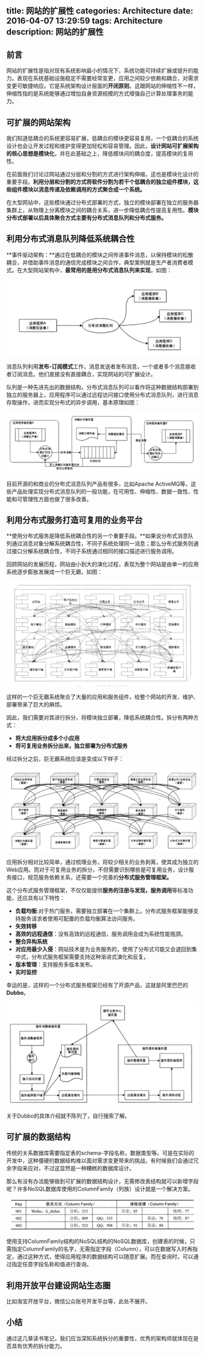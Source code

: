 title: 网站的扩展性
categories: Architecture
date: 2016-04-07 13:29:59
tags: Architecture
description: 网站的扩展性
---

## 前言

网站的扩展性是指对现有系统影响最小的情况下，系统功能可持续扩展或提升的能力。表现在系统基础设施稳定不需要经常变更，应用之间较少依赖和耦合，对需求变更可敏捷响应。它是系统架构设计层面的**开闭原则**。这跟网站的伸缩性不一样，伸缩性指的是系统能够通过增加自身资源规模的方式增强自己计算处理事务的能力。

## 可扩展的网站架构

我们知道低耦合的系统更容易扩展，低耦合的模块更容易复用，一个低耦合的系统设计也会让开发过程和维护变得更加轻松和容易管理。因此，**设计网站可扩展架构的核心思想是模块化**，并在此基础之上，降低模块间的耦合度，提高模块的复用性。

在前面我们讨论过网站通过分层和分割的方式进行架构伸缩，这也是模块化设计的重要手段。**利用分层和分割的方式将软件分割为若干个低耦合的独立组件模块，这些组件模块以消息传递及依赖调用的方式聚合成一个系统。**

在大型网站中，这些模块通过分布式部署的方式，独立的模块部署在独立的服务器集群上，从物理上分离模块之间的耦合关系，进一步降低耦合性提高复用性。**模块分布式部署以后具体聚合方式主要有分布式消息队列和分布式服务。**

<!-- more -->

## 利用分布式消息队列降低系统耦合性

**事件驱动架构：**通过在低耦合的模块之间传递事件消息，以保持模块的松散耦合，并借助事件消息的通信完成模块之间合作，典型案例就是生产者消费者模式。在大型网站架构中，**最常用的是用分布式消息队列来实现**，如图：

![利用消息队列实现的事件驱动架构](/image/mq-eda.png)

消息队列利用**发布-订阅模式**工作，消息发送者发布消息，一个或者多个消息接收者订阅消息。他们直接没有直接耦合，实现网站的可扩展设计。

队列是一种先进先出的数据结构，分布式消息队列可以看作将这种数据结构部署到独立的服务器上，应用程序可以通过远程访问接口使用分布式消息队列，进行消息存取操作，进而实现分布式的异步调用，基本原理如图：

![分布式消息队列架构原理](/image/mq-work.png)

目前开源的和商业的分布式消息队列产品有很多，比如Apache ActiveMQ等，这些产品处理实现分布式消息队列的一般功能，在可用性、伸缩性、数据一致性、性能和可管理性方面也做了很多改善。

## 利用分布式服务打造可复用的业务平台

**使用分布式服务是降低系统耦合性的另一个重要手段。**如果说分布式消息队列通过消息对象分解系统耦合性，不同子系统处理同一消息；那么分布式服务则通过接口分解系统耦合性，不同子系统通过相同的接口描述进行服务调用。

回顾网站的发展历程，网站由小到大的演化过程，表现为整个网站是由单一的应用系统逐步膨胀发展成一个巨无霸，如图：

![巨无霸系统示意图](/image/extensibility1.png)

这样的一个巨无霸系统聚合了大量的应用和服务组件，给整个网站的开发、维护、部署带来了巨大的麻烦。

因此，我们需要对其进行拆分，将模块独立部署，降低系统耦合性。拆分有两种方式：

- **将大应用拆分成多个小应用**
- **将可复用业务拆分出来，独立部署为分布式服务**

经过拆分之后，巨无霸系统应该是变成以下样子：

![业务及模块拆分独立部署的分布式服务架构](/image/extensibility2.png)

应用拆分相对比较简单，通过梳理业务，将较少相关的业务剥离，使其成为独立的Web应用。而对于可复用业务的拆分，不但需要识别哪些是可复用业务，设计服务接口，规范服务依赖关系，还需要一个完善的**分布式服务管理框架。**

这个分布式服务管理框架，不仅仅能提供**服务的注册与发现，服务调用**等标准功能，还应具有以下特性：

- **负载均衡**:对于热门服务，需要独立部署在一个集群上。分布式服务框架能够支持服务请求者使用可配置的负载均衡算法访问服务。
- **失效转移**
- **高效的远程通信**：没有高效的远程通信，服务调用会成为系统性能瓶颈。
- **整合异构系统**
- **对应用最少入侵**：网站技术是为业务服务的，使用了分布式可能又会退回到集中式，分布式服务框架需要支持这种渐进式演化和反复。
- **版本管理**：支持服务多版本发布。
- **实时监控**

幸运的是，这样的一个分布式服务框架已经有了开源产品，这就是阿里巴巴的**Dubbo**。

![分布式服务框架Dubbo的架构原理](/image/dubbo.png)

关于Dubbo的具体介绍就不陈列了，自行搜索了解。

## 可扩展的数据结构

传统的关系数据库需要指定表的schema-字段名称，数据类型等。可是在实际的开发中，这种僵硬的数据结构难以面对需求变更带来的挑战，有时候我们会通过冗余字段来应对，不过这显然是一种糟糕的数据库设计。

那么有没有办法能够做到可扩展的数据结构设计，无需修改表结构就可以新增字段呢？许多NoSQL数据库使用的ColumnFamily（列族）设计就是一个解决方案。

![ColumnFamily数据存储格式](/image/columnfamily.png)

使用支持ColumnFamily结构的NoSQL结构的NoSQL数据库，创建表的时候，只需指定ColumnFamily的名字，无需指定字段（Column），可以在数据写入时再指定，通过这种方式，使得应用程序的数据结构可以随意扩展。而在查询时，可以通过指定任意字段名称和值进行查询。

## 利用开放平台建设网站生态圈

比如淘宝开放平台，微信公众账号开发平台等，此处不展开。

## 小结

通过这几章读书笔记，我们应当深知系统拆分的重要性，优秀的架构师就体现在是否具有优秀的拆分能力。
